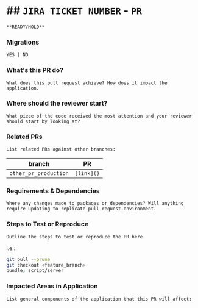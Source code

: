 # ## `JIRA TICKET NUMBER` - `PR`
`**READY/HOLD**`

### Migrations
`YES | NO`

### What's this PR do?
`What does this pull request achieve? How does it impact the application.`
### Where should the reviewer start?  
`What piece of the code received the most attention and your reviewer should start by looking at?`

### Related PRs
`List related PRs against other branches:`

branch | PR
------ | ------
`other_pr_production` | `[link]()`

### Requirements & Dependencies

`Where any changes made to packages or dependencies? Will anything require updating to replicate pull request environment.`

### Steps to Test or Reproduce
`Outline the steps to test or reproduce the PR here.`

i.e.:
```sh
git pull --prune
git checkout <feature_branch>
bundle; script/server
```

### Impacted Areas in Application
`List general components of the application that this PR will affect:`